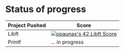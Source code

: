 # Status of progress
| Project Pushed| Score |
| ------ | ------ |
| Libft | [![opaunas's 42 Libft Score](https://badge42.vercel.app/api/v2/clliat01g004508mfdf2rqn90/project/3128261)](https://github.com/JaeSeoKim/badge42)|
| Printf | ... in progress |

